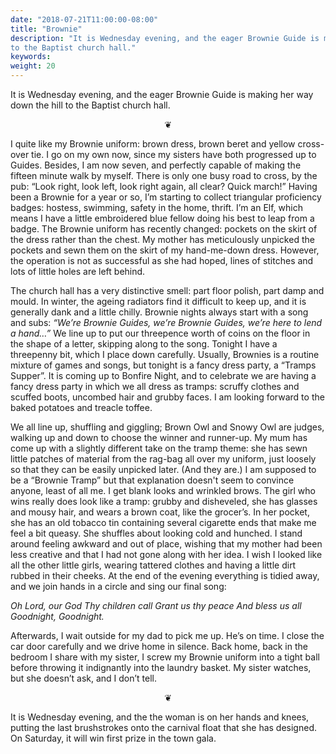 ```yaml
---
date: "2018-07-21T11:00:00-08:00"
title: "Brownie"
description: "It is Wednesday evening, and the eager Brownie Guide is making her way down the hill
to the Baptist church hall."
keywords:
weight: 20
---
```


It is Wednesday evening, and the eager Brownie Guide is making her way down the hill to the Baptist
church hall.

<center>
❦
</center>

I quite like my Brownie uniform: brown dress, brown beret and yellow cross-over tie. I go on my own
now, since my sisters have both progressed up to Guides. Besides, I am now seven, and perfectly
capable of making the fifteen minute walk by myself. There is only one busy road to cross, by the
pub: “Look right, look left, look right again, all clear? Quick march!” Having been a Brownie for a
year or so, I’m starting to collect triangular proficiency badges: hostess, swimming, safety in the
home, thrift. I’m an Elf, which means I have a little embroidered blue fellow doing his best to leap
from a badge. The Brownie uniform has recently changed: pockets on the skirt of the dress rather
than the chest. My mother has meticulously unpicked the pockets and sewn them on the skirt of my
hand-me-down dress. However, the operation is not as successful as she had hoped, lines of stitches
and lots of little holes are left behind.

The church hall has a very distinctive smell: part floor polish, part damp and mould.  In winter,
the ageing radiators find it difficult to keep up, and it is generally dank and a little
chilly. Brownie nights always start with a song and subs: _“We’re Brownie Guides, we’re Brownie
Guides, we’re here to lend a hand…”_ We line up to put our threepence worth of coins on the floor in
the shape of a letter, skipping along to the song. Tonight I have a threepenny bit, which I place
down carefully. Usually, Brownies is a routine mixture of games and songs, but tonight is a fancy
dress party, a “Tramps Supper”. It is coming up to Bonfire Night, and to celebrate we are having a
fancy dress party in which we all dress as tramps: scruffy clothes and scuffed boots, uncombed hair
and grubby faces. I am looking forward to the baked potatoes and treacle toffee.

We all line up, shuffling and giggling; Brown Owl and Snowy Owl are judges, walking up and down to
choose the winner and runner-up. My mum has come up with a slightly different take on the tramp
theme: she has sewn little patches of material from the rag-bag all over my uniform, just loosely so
that they can be easily unpicked later. (And they are.) I am supposed to be a “Brownie Tramp” but
that explanation doesn't seem to convince anyone, least of all me. I get blank looks and wrinkled
brows. The girl who wins really does look like a tramp: grubby and disheveled, she has glasses and
mousy hair, and wears a brown coat, like the grocer’s. In her pocket, she has an old tobacco tin
containing several cigarette ends that make me feel a bit queasy. She shuffles about looking cold
and hunched. I stand around feeling awkward and out of place, wishing that my mother had been less
creative and that I had not gone along with her idea. I wish I looked like all the other little
girls, wearing tattered clothes and having a little dirt rubbed in their cheeks. At the end of the
evening everything is tidied away, and we join hands in a circle and sing our final song:

<i>
Oh Lord, our God  
Thy children call  
Grant us thy peace  
And bless us all  
Goodnight, Goodnight.
</i>

Afterwards, I wait outside for my dad to pick me up. He’s on time. I close the car door carefully
and we drive home in silence. Back home, back in the bedroom I share with my sister, I screw my
Brownie uniform into a tight ball before throwing it indignantly into the laundry basket. My sister
watches, but she doesn’t ask, and I don’t tell.

<center>				
❦
</center>

It is Wednesday evening, and the the woman is on her hands and knees, putting the last brushstrokes
onto the carnival float that she has designed. On Saturday, it will win first prize in the town
gala.
